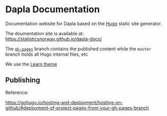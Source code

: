 # Dapla Documentation

Documentation website for Dapla based on the [Hugo](https://gohugo.io/) static site generator.

The doumentation site is available at: https://statisticsnorway.github.io/dapla-docs/

The [`gh-pages`](https://github.com/statisticsnorway/dapla-docs/tree/gh-pages) branch contains the published content while the `master` branch holds all Hugo internal files, etc 

We use the [Learn theme](https://themes.gohugo.io/hugo-theme-learn/)


## Publishing 

Reference:

https://gohugo.io/hosting-and-deployment/hosting-on-github/#deployment-of-project-pages-from-your-gh-pages-branch